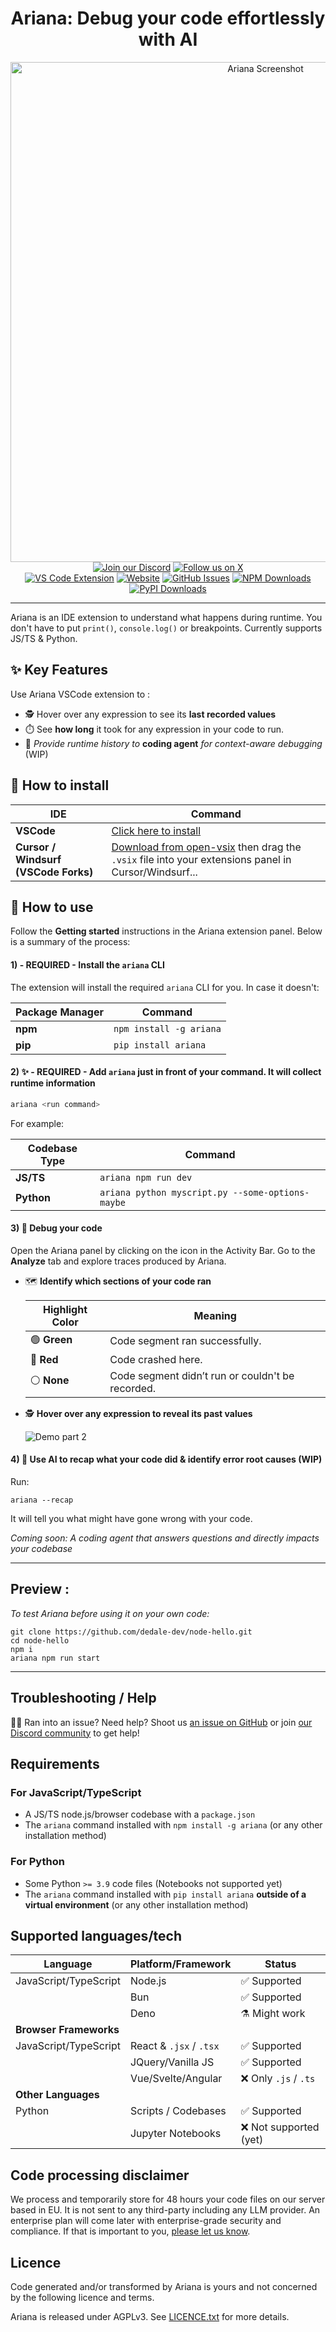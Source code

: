 <div align="center">
  <div align="center">
  <h1>Ariana: Debug your code effortlessly with AI</h1>
  <div align="center">
    <img src="https://github.com/dedale-dev/.github/blob/main/ariana_readme_thumbnail.png?raw=true" alt="Ariana Screenshot" width="800">
  </div>
  <a href="https://discord.gg/Y3TFTmE89g"><img src="https://img.shields.io/discord/1312017605955162133?style=for-the-badge&color=7289da&label=Discord&logo=discord&logoColor=ffffff" alt="Join our Discord"></a>
  <a href="https://twitter.com/anic_dev"><img src="https://img.shields.io/badge/Follow-@anic_dev-black?style=for-the-badge&logo=x&logoColor=white" alt="Follow us on X"></a>
  <br/>
  <a href="https://marketplace.visualstudio.com/items?itemName=dedale-dev.ariana"><img src="https://img.shields.io/visual-studio-marketplace/v/dedale-dev.ariana?style=for-the-badge&label=VS%20Code&logo=visualstudiocode&logoColor=white&color=0066b8" alt="VS Code Extension"></a>
  <a href="https://ariana.dev"><img src="https://img.shields.io/badge/Website-ariana.dev-blue?style=for-the-badge&color=FF6B6B" alt="Website"></a>
  <a href="https://github.com/dedale-dev/ariana/issues"><img src="https://img.shields.io/github/issues/dedale-dev/ariana?style=for-the-badge&logo=github&color=4CAF50" alt="GitHub Issues"></a>
  <a href="https://www.npmjs.com/package/ariana"><img alt="NPM Downloads" src="https://img.shields.io/npm/dt/ariana?style=for-the-badge&logo=npm&color=CB3837"></a>
  <a href="https://pypi.org/project/ariana"><img alt="PyPI Downloads" src="https://img.shields.io/pypi/dm/ariana?style=for-the-badge&logo=pypi&color=0086b8"></a>
  <hr>
  </div>
</div>

Ariana is an IDE extension to understand what happens during runtime. You don't have to put `print()`, `console.log()` or breakpoints. Currently supports JS/TS & Python.

## ✨ Key Features

Use Ariana VSCode extension to :
- 🕵️ Hover over any expression to see its **last recorded values**
- ⏱️ See **how long** it took for any expression in your code to run.
- 🧵 *Provide runtime history to* **coding agent** *for context-aware debugging* (WIP)

## 💾 How to install

| IDE | Command |
|-----|---------|
| **VSCode** | [Click here to install](vscode:extension/dedale-dev.ariana) |
| **Cursor / Windsurf (VSCode Forks)** | [Download from open-vsix](https://open-vsx.org/extension/ariana/ariana) then drag the `.vsix` file into your extensions panel in Cursor/Windsurf... |

## 🧵 How to use

Follow the **Getting started** instructions in the Ariana extension panel. Below is a summary of the process:

#### 1) - REQUIRED - Install the `ariana` CLI

The extension will install the required `ariana` CLI for you. In case it doesn't:

| Package Manager | Command                        |
|-----------------|--------------------------------|
| **npm**         | `npm install -g ariana`        |
| **pip**         | `pip install ariana`           |

#### 2) ✨ - REQUIRED - Add `ariana` just in front of your command. It will collect runtime information

```bash
ariana <run command>
```

For example:

| Codebase Type   | Command                                      |
|-----------------|----------------------------------------------|
| **JS/TS**       | `ariana npm run dev`                         |
| **Python**      | `ariana python myscript.py --some-options-maybe` |


#### 3) 👾 Debug your code

Open the Ariana panel by clicking on the icon in the Activity Bar. Go to the **Analyze** tab and explore traces produced by Ariana.

- 🗺️ **Identify which sections of your code ran**

    | Highlight Color | Meaning                        |
    |----------------|--------------------------------|
    | 🟢 **Green**   | Code segment ran successfully. |
    | 🔴 **Red**     | Code crashed here. |
    | ⚪ **None**     | Code segment didn’t run or couldn't be recorded. | 


- 🕵️ **Hover over any expression to reveal its past values**

  ![Demo part 2](https://github.com/dedale-dev/.github/blob/main/demo_part2_0.gif?raw=true)


#### 4) 🤖 Use AI to recap what your code did & identify error root causes (WIP)

Run:

```
ariana --recap
```
It will tell you what might have gone wrong with your code.

*Coming soon: A coding agent that answers questions and directly impacts your codebase*


----------------------------------------
## Preview : 

*To test Ariana before using it on your own code:*

```
git clone https://github.com/dedale-dev/node-hello.git
cd node-hello
npm i
ariana npm run start
```
-----------------------------------------
## Troubleshooting / Help

😵‍💫 Ran into an issue? Need help? Shoot us [an issue on GitHub](https://github.com/dedale-dev/ariana/issues) or join [our Discord community](https://discord.gg/Y3TFTmE89g) to get help!

## Requirements

### For JavaScript/TypeScript

- A JS/TS node.js/browser codebase with a `package.json`
- The `ariana` command installed with `npm install -g ariana` (or any other installation method)

### For Python

- Some Python `>= 3.9` code files (Notebooks not supported yet)
- The `ariana` command installed with `pip install ariana` **outside of a virtual environment** (or any other installation method)

## Supported languages/tech
| Language | Platform/Framework | Status |
|----------|-------------------|---------|
| JavaScript/TypeScript | Node.js | ✅ Supported |
| | Bun | ✅ Supported |
| | Deno | ⚗️ Might work |
| **Browser Frameworks** | | |
| JavaScript/TypeScript | React & `.jsx` / `.tsx` | ✅ Supported |
| | JQuery/Vanilla JS | ✅ Supported |
| | Vue/Svelte/Angular | ❌ Only `.js` / `.ts` |
| **Other Languages** | | |
| Python | Scripts / Codebases | ✅ Supported |
| | Jupyter Notebooks | ❌ Not supported (yet) |

## Code processing disclaimer

We process and temporarily store for 48 hours your code files on our server based in EU. It is not sent to any third-party including any LLM provider. An enterprise plan will come later with enterprise-grade security and compliance. If that is important to you, [please let us know](https://discord.gg/Y3TFTmE89g).

## Licence

Code generated and/or transformed by Ariana is yours and not concerned by the following licence and terms.

Ariana is released under AGPLv3. See [LICENCE.txt](LICENCE.txt) for more details.
